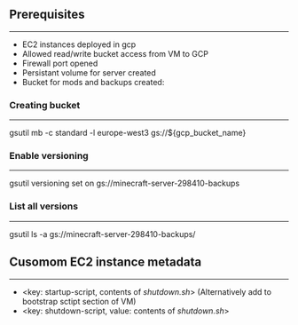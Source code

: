 ## Prerequisites
---
- EC2 instances deployed in gcp
- Allowed read/write bucket access from VM to GCP
- Firewall port opened
- Persistant volume for server created
- Bucket for mods and backups created:

### Creating bucket
---
gsutil mb -c standard -l europe-west3 gs://${gcp_bucket_name}
 
### Enable versioning
---
gsutil versioning set on  gs://minecraft-server-298410-backups

### List all versions
---
gsutil ls -a  gs://minecraft-server-298410-backups/

## Cusomom EC2 instance metadata 
---
- <key: startup-script, contents of *shutdown.sh*> (Alternatively add to bootstrap sctipt section of VM)
- <key: shutdown-script, value: contents of *shutdown.sh*>
